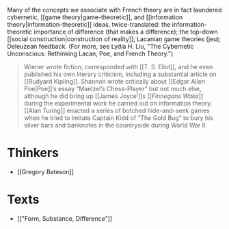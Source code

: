 Many of the concepts we associate with French theory are in fact laundered cybernetic, [[game theory|game-theoretic]], and [[information theory|information-theoretic]] ideas, twice-translated: the information-theoretic importance of difference (that makes a difference); the top-down [[social construction|construction of reality]]; Lacanian game theories (jeu); Deleuzean feedback. (For more, see Lydia H. Liu, "The Cybernetic Unconscious: Rethinking Lacan, Poe, and French Theory.")

> Wiener wrote fiction, corresponded with [[T. S. Eliot]], and he even published his own literary criticism, including a substantial article on [[Rudyard Kipling]]. Shannon wrote critically about [[Edgar Allen Poe|Poe]]’s essay “Maelzel’s Chess-Player” but not much else, although he did bring up [[James Joyce’]]s [[_Finnegans Wake_]] during the experimental work he carried out on information theory. [[Alan Turing]] enacted a series of botched hide-and-seek games when he tried to imitate Captain Kidd of “The Gold Bug” to bury his silver bars and banknotes in the countryside during World War II.

# Thinkers
- [[Gregory Bateson]]

# Texts
- [["Form, Substance, Difference"]]